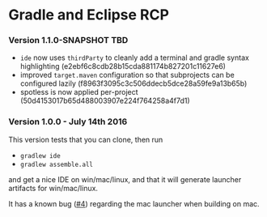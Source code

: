 # Gradle and Eclipse RCP

### Version 1.1.0-SNAPSHOT TBD

- `ide` now uses `thirdParty` to cleanly add a terminal and gradle syntax highlighting (e2ebf6c8cdb28b15cda881174b827201c11627e6)
- improved `target.maven` configuration so that subprojects can be configured lazily (f8963f3095c3c506ddecb5dce28a59fe9a13b65b)
- spotless is now applied per-project (50d4153017b65d488003907e224f764258a4f7d1)

### Version 1.0.0 - July 14th 2016

This version tests that you can clone, then run

- `gradlew ide`
- `gradlew assemble.all`

and get a nice IDE on win/mac/linux, and that it will generate launcher artifacts for win/mac/linux.

It has a known bug ([#4](https://github.com/diffplug/gradle_and_eclipse_rcp/issues/4)) regarding the mac launcher when building on mac.
